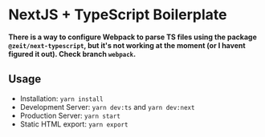 # NextJS + TypeScript Boilerplate

**There is a way to configure Webpack to parse TS files using the package `@zeit/next-typescript`, but it's not working at the moment (or I havent figured it out). Check branch `webpack`.**

## Usage

* Installation: `yarn install`
* Development Server: `yarn dev:ts` and `yarn dev:next`
* Production Server: `yarn start`
* Static HTML export: `yarn export`
